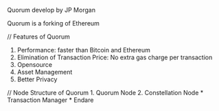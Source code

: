 Quorum develop by JP Morgan

Quorum is a forking of Ethereum

// Features of Quorum
1. Performance: faster than Bitcoin and Ethereum
2. Elimination of Transaction Price: No extra gas charge per transaction
3. Opensource
4. Asset Management
5. Better Privacy

// Node Structure of Quorum
    1. Quorum Node
    2. Constellation Node
          * Transaction Manager
          * Endare